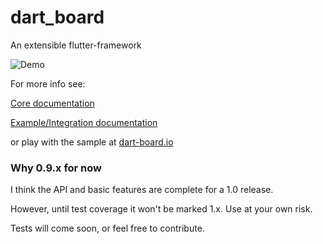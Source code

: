 # dart_board
An extensible flutter-framework

![Demo](https://media3.giphy.com/media/Yo9eqMoEBYB1S45A92/giphy.gif)

For more info see:


[Core documentation](dart_board_core/README.md)

[Example/Integration documentation](example/README.md)


or play with the sample at [dart-board.io](https://dart-board.io)



### Why 0.9.x for now

I think the API and basic features are complete for a 1.0 release.

However, until test coverage it won't be marked 1.x. Use at your own risk.

Tests will come soon, or feel free to contribute.
